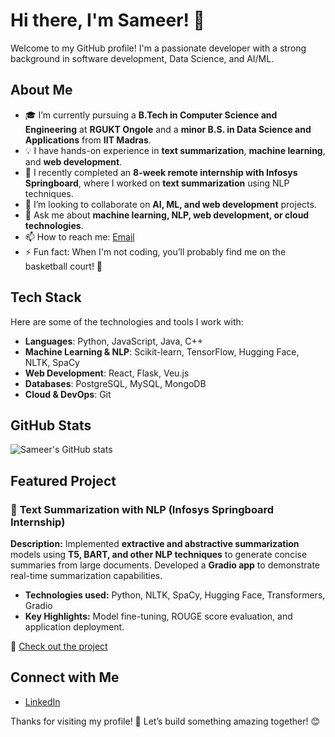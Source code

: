 # Hi there, I'm Sameer! 👋  

Welcome to my GitHub profile! I'm a passionate developer with a strong background in software development, Data Science, and AI/ML.  

## About Me  

- 🎓 I’m currently pursuing a **B.Tech in Computer Science and Engineering** at **RGUKT Ongole** and a **minor B.S. in Data Science and Applications** from **IIT Madras**.  
- 💡 I have hands-on experience in **text summarization**, **machine learning**, and **web development**.  
- 🔭 I recently completed an **8-week remote internship with Infosys Springboard**, where I worked on **text summarization** using NLP techniques.  
- 👯 I’m looking to collaborate on **AI, ML, and web development** projects.  
- 💬 Ask me about **machine learning, NLP, web development, or cloud technologies**.  
- 📫 How to reach me: [Email](mailto:sameer8367s@gmail.com)  
- ⚡ Fun fact: When I'm not coding, you’ll probably find me on the basketball court! 🏀   

## Tech Stack  

Here are some of the technologies and tools I work with:  

- **Languages**: Python, JavaScript, Java, C++  
- **Machine Learning & NLP**: Scikit-learn, TensorFlow, Hugging Face, NLTK, SpaCy  
- **Web Development**: React, Flask, Veu.js 
- **Databases**: PostgreSQL, MySQL, MongoDB  
- **Cloud & DevOps**: Git  

## GitHub Stats  

![Sameer's GitHub stats](https://github-readme-stats.vercel.app/api?username=sameerr-18&show_icons=true&theme=radical)  

## Featured Project  

### 🔹 **Text Summarization with NLP** (Infosys Springboard Internship)  
**Description:** Implemented **extractive and abstractive summarization** models using **T5, BART, and other NLP techniques** to generate concise summaries from large documents. Developed a **Gradio app** to demonstrate real-time summarization capabilities.  
- **Technologies used:** Python, NLTK, SpaCy, Hugging Face, Transformers, Gradio  
- **Key Highlights:** Model fine-tuning, ROUGE score evaluation, and application deployment.  

🔗 [Check out the project](https://github.com/sameerr-18/your-repo)  

## Connect with Me  

- [LinkedIn](https://www.linkedin.com/in/shaik-sameer18)     

Thanks for visiting my profile! 🚀 Let’s build something amazing together! 😊  
